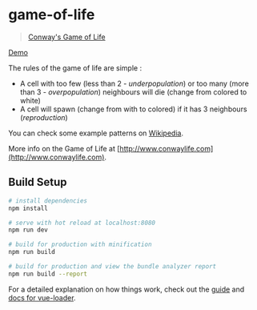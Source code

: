 # game-of-life

> [Conway's Game of Life](https://en.wikipedia.org/wiki/Conway%27s_Game_of_Life)

[Demo](https://tsauvajon.github.io/game-of-life/)

The rules of the game of life are simple :
- A cell with too few (less than 2 - *underpopulation*) or too many (more than 3 - *overpopulation*) neighbours will die (change from colored to white)
- A cell will spawn (change from with to colored) if it has 3 neighbours (*reproduction*)

You can check some example patterns on [Wikipedia](https://en.wikipedia.org/wiki/Conway%27s_Game_of_Life#Examples_of_patterns).

More info on the Game of Life at [http://www.conwaylife.com](http://www.conwaylife.com).

## Build Setup

``` bash
# install dependencies
npm install

# serve with hot reload at localhost:8080
npm run dev

# build for production with minification
npm run build

# build for production and view the bundle analyzer report
npm run build --report
```

For a detailed explanation on how things work, check out the [guide](http://vuejs-templates.github.io/webpack/) and [docs for vue-loader](http://vuejs.github.io/vue-loader).
